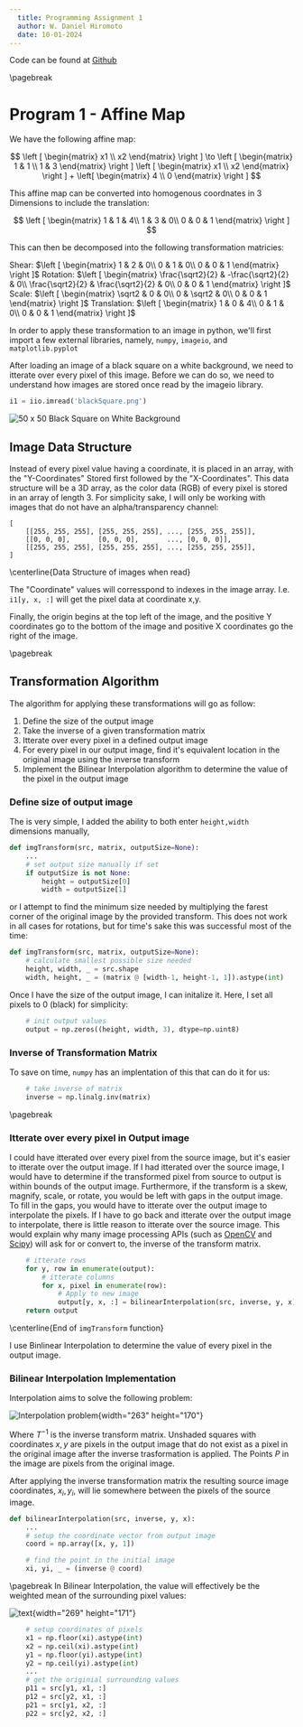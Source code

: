 ```yaml
---
  title: Programming Assignment 1
  author: W. Daniel Hiromoto
  date: 10-01-2024
---
```

Code can be found at [Github](https://github.com/xTechon/CV_prog1/tree/main)

\pagebreak
# Program 1 - Affine Map

We have the following affine map:

$$
    \left [
    \begin{matrix}
        x1 \\ x2
    \end{matrix}
    \right ]
    \to
    \left [
    \begin{matrix}
        1 & 1 \\
        1 & 3
    \end{matrix}
    \right ]
    \left [
    \begin{matrix}
        x1 \\ x2
    \end{matrix}
    \right ]
    +
    \left[
    \begin{matrix}
        4 \\ 0      
    \end{matrix}
    \right ]
$$

This affine map can be converted into homogenous coordnates in 3 Dimensions to include the translation:

$$
    \left [
    \begin{matrix}
        1 & 1 & 4\\
        1 & 3 & 0\\
        0 & 0 & 1
    \end{matrix}
    \right ]
$$

This can then be decomposed into the following transformation matricies:

Shear: $\left [
    \begin{matrix}
        1 & 2 & 0\\
        0 & 1 & 0\\
        0 & 0 & 1
    \end{matrix}
    \right ]$
Rotation: $\left [
    \begin{matrix}
        \frac{\sqrt2}{2} & -\frac{\sqrt2}{2} & 0\\
        \frac{\sqrt2}{2} & \frac{\sqrt2}{2} & 0\\
        0 & 0 & 1
    \end{matrix}
    \right ]$
Scale: $\left [
    \begin{matrix}
        \sqrt2 & 0 & 0\\
        0 & \sqrt2 & 0\\
        0 & 0 & 1
    \end{matrix}
    \right ]$
Translation: $\left [
    \begin{matrix}
        1 & 0 & 4\\
        0 & 1 & 0\\
        0 & 0 & 1
    \end{matrix}
    \right ]$

In order to apply these transformation to an image in python, we'll first import a few external libraries, namely, `numpy`, `imageio`, and `matplotlib.pyplot`

After loading an image of a black square on a white background, we need to itterate over every pixel of this image. Before we can do so, we need to understand how images are stored once read by the imageio library.

```python       
i1 = iio.imread('blackSquare.png')
```

![50 x 50 Black Square on White Background](Q1/blackSquareBorder.png "Black Square")

## Image Data Structure

Instead of every pixel value having a coordinate, it is placed in an array, with the "Y-Coordinates" Stored first followed by the "X-Coordinates". This data structure will be a 3D array, as the color data (RGB) of every pixel is stored in an array of length 3. For simplicity sake, I will only be working with images that do not have an alpha/transparency channel:
```
[
    [[255, 255, 255], [255, 255, 255], ..., [255, 255, 255]],
    [[0, 0, 0],       [0, 0, 0],       ..., [0, 0, 0]],
    [[255, 255, 255], [255, 255, 255], ..., [255, 255, 255]],
]
```
\centerline{Data Structure of images when read}

The "Coordinate" values will corresspond to indexes in the image array. I.e. `i1[y, x, :]` will get the pixel data at coordinate x,y.

Finally, the origin begins at the top left of the image, and the positive Y coordinates go to the bottom of the image and positive X coordinates go the right of the image.

\pagebreak
## Transformation Algorithm

The algorithm for applying these transformations will go as follow:

1. Define the size of the output image
2. Take the inverse of a given transformation matrix
3. Itterate over every pixel in a defined output image
4. For every pixel in our output image, find it's equivalent location in the original image using the inverse transform
5. Implement the Bilinear Interpolation algorithm to determine the value of the pixel in the output image

### Define size of output image

The is very simple, I added the ability to both enter `height,width` dimensions manually,
```python
def imgTransform(src, matrix, outputSize=None):
    ...
    # set output size manually if set
    if outputSize is not None:
        height = outputSize[0]
        width = outputSize[1]
```

or I attempt to find the minimum size needed by multiplying the farest corner of the original image by the provided transform. This does not work in all cases for rotations, but for time's sake this was successful most of the time:

```python
def imgTransform(src, matrix, outputSize=None):
    # calculate smallest possible size needed
    height, width, _ = src.shape
    width, height, _ = (matrix @ [width-1, height-1, 1]).astype(int)
```

Once I have the size of the output image, I can initalize it. Here, I set all pixels to 0 (black) for simplicity:

```python
    # init output values
    output = np.zeros((height, width, 3), dtype=np.uint8)
```

### Inverse of Transformation Matrix
To save on time, `numpy` has an implentation of this that can do it for us:
```python
    # take inverse of matrix
    inverse = np.linalg.inv(matrix)
```
\pagebreak
### Itterate over every pixel in Output image
I could have itterated over every pixel from the source image, but it's easier to itterate over the output image. If I had itterated over the source image, I would have to determine if the transformed pixel from source to output is within bounds of the output image. Furthermore, if the transform is a skew, magnify, scale, or rotate, you would be left with gaps in the output image. To fill in the gaps, you would have to itterate over the output image to interpolate the pixels. If I have to go back and itterate over the output image to interpolate, there is little reason to itterate over the source image. This would explain why many image processing APIs (such as [OpenCV](https://docs.opencv.org/3.4/da/d54/group__imgproc__transform.html#ga0203d9ee5fcd28d40dbc4a1ea4451983) and [Scipy](https://docs.scipy.org/doc/scipy/reference/generated/scipy.ndimage.affine_transform.html)) will ask for or convert to, the inverse of the transform matrix.

```python
    # itterate rows
    for y, row in enumerate(output):
        # itterate columns
        for x, pixel in enumerate(row):
            # Apply to new image
            output[y, x, :] = bilinearInterpolation(src, inverse, y, x)
    return output
```
\centerline{End of `imgTransform` function}

I use Binlinear Interpolation to determine the value of every pixel in the output image.

### Bilinear Interpolation Implementation

Interpolation aims to solve the following problem:

![Interpolation problem](./Q1/Interpolation1.png "Interpolation Problem"){width="263" height="170"}

Where $T^{-1}$ is the inverse transform matrix. Unshaded squares with coordinates $x, y$ are pixels in the output image that do not exist as a pixel in the original image after the inverse trasformation is applied. The Points $P$ in the image are pixels from the original image.

After applying the inverse transformation matrix the resulting source image coordinates, $x_i, y_i$, will lie somewhere between the pixels of the source image.

```python
def bilinearInterpolation(src, inverse, y, x):
    ...
    # setup the coordinate vector from output image
    coord = np.array([x, y, 1])

    # find the point in the initial image
    xi, yi, _ = (inverse @ coord)
```
\pagebreak
In Bilinear Interpolation, the value will effectively be the weighted mean of the surrounding pixel values:

![text](./Q1/Interpolation2.png "Weighted Mean"){width="269" height="171"}

```python
    # setup coordinates of pixels
    x1 = np.floor(xi).astype(int)
    x2 = np.ceil(xi).astype(int)
    y1 = np.floor(yi).astype(int)
    y2 = np.ceil(yi).astype(int)
    ...
    # get the originial surrounding values
    p11 = src[y1, x1, :]
    p12 = src[y2, x1, :]
    p21 = src[y1, x2, :]
    p22 = src[y2, x2, :]
```
